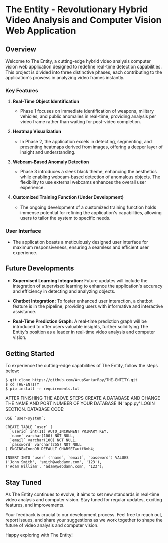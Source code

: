 # The Entity - Revolutionary Hybrid Video Analysis and Computer Vision Web Application

## Overview

Welcome to The Entity, a cutting-edge hybrid video analysis computer vision web application designed to redefine real-time detection capabilities. This project is divided into three distinctive phases, each contributing to the application's prowess in analyzing video frames instantly.

### Key Features

1. **Real-Time Object Identification**
   - Phase 1 focuses on immediate identification of weapons, military vehicles, and public anomalies in real-time, providing analysis per video frame rather than waiting for post-video completion.

2. **Heatmap Visualization**
   - In Phase 2, the application excels in detecting, segmenting, and presenting heatmaps derived from images, offering a deeper layer of insight and understanding.

3. **Webcam-Based Anomaly Detection**
   - Phase 3 introduces a sleek black theme, enhancing the aesthetics while enabling webcam-based detection of anomalous objects. The flexibility to use external webcams enhances the overall user experience.

4. **Customized Training Function (Under Development)**
   - The ongoing development of a customized training function holds immense potential for refining the application's capabilities, allowing users to tailor the system to specific needs.

### User Interface

- The application boasts a meticulously designed user interface for maximum responsiveness, ensuring a seamless and efficient user experience.

## Future Developments

- **Supervised Learning Integration:** Future updates will include the integration of supervised learning to enhance the application's accuracy and efficiency in detecting and analyzing objects.

- **Chatbot Integration:** To foster enhanced user interaction, a chatbot feature is in the pipeline, providing users with informative and interactive assistance.

- **Real-Time Prediction Graph:** A real-time prediction graph will be introduced to offer users valuable insights, further solidifying The Entity's position as a leader in real-time video analysis and computer vision.

## Getting Started

To experience the cutting-edge capabilities of The Entity, follow the steps below:

```
$ git clone https://github.com/ArupSankarRoy/THE-ENTITY.git
$ cd THE-ENTITY
$ pip install -r requirements.txt
```
AFTER FINISHING THE ABOVE STEPS CREATE A DATABASE AND CHANGE THE NAME AND PORT NUMBER OF YOUR DATABASE IN 'app.py' LOGIN SECTION.
DATABASE CODE:
```
USE `user-system`;

CREATE TABLE `user` (
  `userid` int(11) AUTO_INCREMENT PRIMARY KEY,
  `name` varchar(100) NOT NULL,
  `email` varchar(100) NOT NULL,
  `password` varchar(255) NOT NULL
) ENGINE=InnoDB DEFAULT CHARSET=utf8mb4;

INSERT INTO `user` (`name`, `email`, `password`) VALUES
('John Smith', 'smith@webdamn.com', '123'),
('Adam William', 'adam@webdamn.com', '123');

```

## Stay Tuned

As The Entity continues to evolve, it aims to set new standards in real-time video analysis and computer vision. Stay tuned for regular updates, exciting features, and improvements.

Your feedback is crucial to our development process. Feel free to reach out, report issues, and share your suggestions as we work together to shape the future of video analysis and computer vision.

Happy exploring with The Entity!
